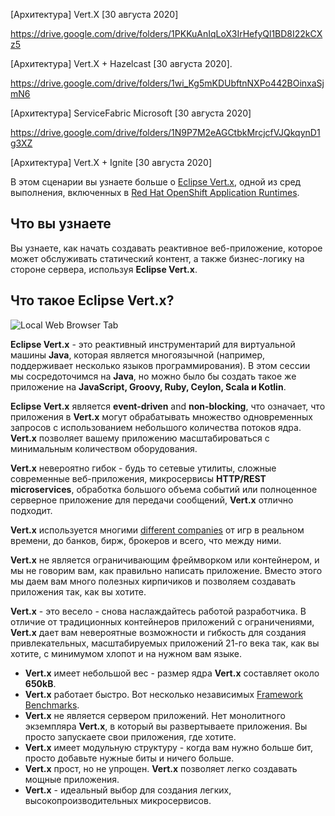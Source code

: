 [Архитектура] Vert.X [30 августа 2020]

https://drive.google.com/drive/folders/1PKKuAnIqLoX3IrHefyQl1BD8I22kCXz5

[Архитектура] Vert.X + Hazelcast [30 августа 2020].  

https://drive.google.com/drive/folders/1wi_Kg5mKDUbftnNXPo442BOinxaSjmN6

[Архитектура] ServiceFabric Microsoft [30 августа 2020]   

https://drive.google.com/drive/folders/1N9P7M2eAGCtbkMrcjcfVJQkqynD1g3XZ

[Архитектура] Vert.X + Ignite [30 августа 2020]

В этом сценарии вы узнаете больше о  [Eclipse Vert.x](https://vertx.io), одной из сред выполнения, включенных в [Red Hat OpenShift Application Runtimes](https://developers.redhat.com/products/rhoar).

## Что вы узнаете
Вы узнаете, как начать создавать реактивное веб-приложение, которое может обслуживать статический контент, а также бизнес-логику на стороне сервера, используя **Eclipse Vert.x**.

## Что такое Eclipse Vert.x?

![Local Web Browser Tab](/openshift/assets/middleware/rhoar-getting-started-vertx/vertx-logo.png)

**Eclipse Vert.x** - это реактивный инструментарий для виртуальной машины **Java**, которая является многоязычной (например, поддерживает несколько языков программирования).
В этом сессии мы сосредоточимся на **Java**, но можно было бы создать такое же приложение на **JavaScript, Groovy, Ruby, Ceylon, Scala и Kotlin**.

**Eclipse Vert.x** является **event-driven** and **non-blocking**, что означает, что приложения в **Vert.x** могут обрабатывать множество одновременных запросов с использованием небольшого количества потоков ядра.
**Vert.x** позволяет вашему приложению масштабироваться с минимальным количеством оборудования.

**Vert.x** невероятно гибок - будь то сетевые утилиты, сложные современные веб-приложения, микросервисы **HTTP/REST microservices**, обработка большого объема событий или полноценное серверное приложение для передачи сообщений, **Vert.x** отлично подходит.

**Vert.x** используется многими [different companies](http://vertx.io/whos_using/) от игр в реальном времени, до банков, бирж, брокеров и всего, что между ними.

**Vert.x** не является ограничивающим фреймворком или контейнером, и мы не говорим вам, как правильно написать приложение. Вместо этого мы даем вам много полезных кирпичиков и позволяем создавать приложения так, как вы хотите.

**Vert.x** - это весело - снова наслаждайтесь работой разработчика. В отличие от традиционных контейнеров приложений с ограничениями, **Vert.x** дает вам невероятные возможности и гибкость для создания привлекательных, масштабируемых приложений 21-го века так, как вы хотите, с минимумом хлопот и на нужном вам языке.

* **Vert.x** имеет небольшой вес - размер ядра **Vert.x** составляет около **650kB**.
* **Vert.x** работает быстро. Вот несколько независимых [Framework Benchmarks](https://www.techempower.com/benchmarks/#section=data-r8&hw=i7&test=plaintext).
* **Vert.x** не является сервером приложений. Нет монолитного экземпляра **Vert.x**, в который вы развертываете приложения. Вы просто запускаете свои приложения, где хотите.
* **Vert.x** имеет модульную структуру - когда вам нужно больше бит, просто добавьте нужные биты и ничего больше.
* **Vert.x** прост, но не упрощен. **Vert.x** позволяет легко создавать мощные приложения.
* **Vert.x** - идеальный выбор для создания легких, высокопроизводительных микросервисов.
